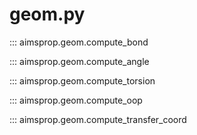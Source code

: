 # geom.py
::: aimsprop.geom.compute_bond

::: aimsprop.geom.compute_angle

::: aimsprop.geom.compute_torsion

::: aimsprop.geom.compute_oop

::: aimsprop.geom.compute_transfer_coord